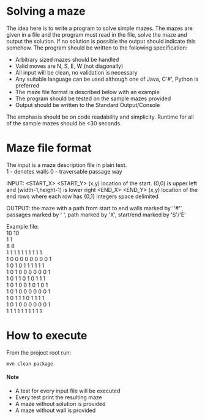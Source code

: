 # Solving a maze
The idea here is to write a program to solve simple mazes. The mazes are given in 
a file and the program must read in the file, solve the maze and output the solution.
If no solution is possible the output should indicate this somehow. The program 
should be written to the following specification:
  
  - Arbitrary sized mazes should be handled
  - Valid moves are N, S, E, W (not diagonally)
  - All input will be clean, no validation is necessary
  - Any suitable language can be used although one of Java, C'#', Python is preferred
  - The maze file format is described below with an example
  - The program should be tested on the sample mazes provided
  - Output should be written to the Standard Output/Console

The emphasis should be on code readability and simplicity. Runtime for all of the sample mazes should be <30 seconds.

# Maze file format

The input is a maze description file in plain text.  
 1 - denotes walls
 0 - traversable passage way

INPUT:
<WIDTH> <HEIGHT><CR>
<START_X> <START_Y><CR>		(x,y) location of the start. (0,0) is upper left and (width-1,height-1) is lower right
<END_X> <END_Y><CR>		(x,y) location of the end
<HEIGHT> rows where each row has <WIDTH> {0,1} integers space delimited

OUTPUT:
 the maze with a path from start to end
 walls marked by ''#'', passages marked by ' ', path marked by 'X', start/end marked by 'S'/'E'

Example file:  
10 10  
1 1  
8 8  
1 1 1 1 1 1 1 1 1 1  
1 0 0 0 0 0 0 0 0 1  
1 0 1 0 1 1 1 1 1 1  
1 0 1 0 0 0 0 0 0 1  
1 0 1 1 0 1 0 1 1 1  
1 0 1 0 0 1 0 1 0 1  
1 0 1 0 0 0 0 0 0 1  
1 0 1 1 1 0 1 1 1 1  
1 0 1 0 0 0 0 0 0 1  
1 1 1 1 1 1 1 1 1 1  


# How to execute

From the project root run:

```
mvn clean package
```

#### Note
- A test for every input file will be executed
- Every test print the resulting maze
- A maze without solution is provided
- A maze without wall is provided